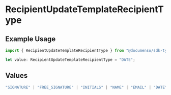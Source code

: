 # RecipientUpdateTemplateRecipientType

## Example Usage

```typescript
import { RecipientUpdateTemplateRecipientType } from "@documenso/sdk-typescript/models/operations";

let value: RecipientUpdateTemplateRecipientType = "DATE";
```

## Values

```typescript
"SIGNATURE" | "FREE_SIGNATURE" | "INITIALS" | "NAME" | "EMAIL" | "DATE" | "TEXT" | "NUMBER" | "RADIO" | "CHECKBOX" | "DROPDOWN"
```